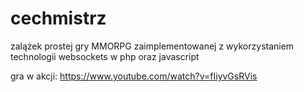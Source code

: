 # cechmistrz

zalążek prostej gry MMORPG zaimplementowanej z wykorzystaniem technologii websockets w php oraz javascript

gra w akcji: https://www.youtube.com/watch?v=fIiyvGsRVis
